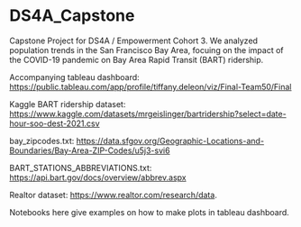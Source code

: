 # DS4A_Capstone
Capstone Project for DS4A / Empowerment Cohort 3. We analyzed population trends in the San Francisco Bay Area, focuing on the impact of the COVID-19 pandemic on Bay Area Rapid Transit (BART) ridership. 

Accompanying tableau dashboard: 
https://public.tableau.com/app/profile/tiffany.deleon/viz/Final-Team50/Final


Kaggle BART ridership dataset: 
https://www.kaggle.com/datasets/mrgeislinger/bartridership?select=date-hour-soo-dest-2021.csv

bay_zipcodes.txt: 
https://data.sfgov.org/Geographic-Locations-and-Boundaries/Bay-Area-ZIP-Codes/u5j3-svi6

BART_STATIONS_ABBREVIATIONS.txt: 
https://api.bart.gov/docs/overview/abbrev.aspx

Realtor dataset: 
https://www.realtor.com/research/data.

Notebooks here give examples on how to make plots in tableau dashboard. 


